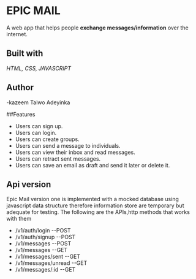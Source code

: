 # EPIC MAIL
A web app that helps people **exchange messages/information** over the internet. 

## Built with
_HTML, CSS, JAVASCRIPT_


## Author
-kazeem Taiwo Adeyinka

##Features
* Users can sign up.
* Users can login. 
* Users can create groups. 
* Users can send a message to individuals. 
* Users can view their inbox and read messages.
* Users can retract sent messages.
* Users can save an email as draft and send it later or delete it. 

## Api version
Epic Mail version one is implemented with a mocked database using javascript data structure
therefore information store are temporary but adequate for testing.
The following are the APIs,http methods that works with them
- /v1/auth/login  --POST
- /v1/auth/signup --POST
- /v1/messages  --POST
- /v1/messages  --GET
- /v1/messages/sent --GET
- /v1/messages/unread --GET
- /v1/messages/:id --GET

  
